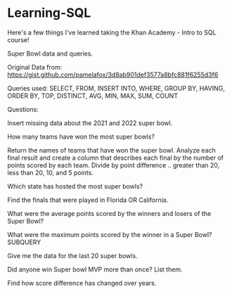 # Learning-SQL
Here's a few things I've learned taking the Khan Academy - Intro to SQL course!

Super Bowl data and queries. 

Original Data from: https://gist.github.com/pamelafox/3d8ab901def3577a8bfc881f6255d3f6

Queries used: SELECT, FROM, INSERT INTO, WHERE, GROUP BY, HAVING, ORDER BY, TOP, DISTINCT, AVG, MIN, MAX, SUM, COUNT


Questions:

Insert missing data about the 2021 and 2022 super bowl.

How many teams have won the most super bowls?

Return the names of teams that have won the super bowl.
Analyze each final result and create a column that describes each final by the number of points scored by each team. Divide by point difference .. greater than 20, less than 20, 10, and 5 points.

Which state has hosted the most super bowls?

Find the finals that were played in Florida OR California.

What were the average points scored by the winners and losers of the Super Bowl?

What were the maximum points scored by the winner in a Super Bowl? SUBQUERY

Give me the data for the last 20 super bowls.

Did anyone win Super bowl MVP more than once? List them.

Find how score difference has changed over years.
